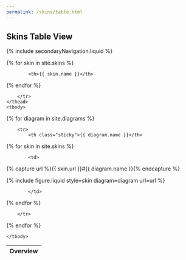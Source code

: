 ```yaml
---
permalink: /skins/table.html
---
```

## Skins Table View

{% include secondaryNavigation.liquid %}

<table class="image-gallery">
    <thead class="sticky">
        <tr>
            <th>Overview</th>

{% for skin in site.skins %}

            <th>{{ skin.name }}</th>

{% endfor %}

        </tr>
    </thead>
    <tbody>

{% for diagram in site.diagrams %}

        <tr>
            <th class="sticky">{{ diagram.name }}</th>

{% for skin in site.skins %}

            <td>

{% capture url %}{{ skin.url }}#{{ diagram.name }}{% endcapture %}

{% include figure.liquid style=skin diagram=diagram url=url %}

            </td>

{% endfor %}

        </tr>

{% endfor %}

    </tbody>
</table>
